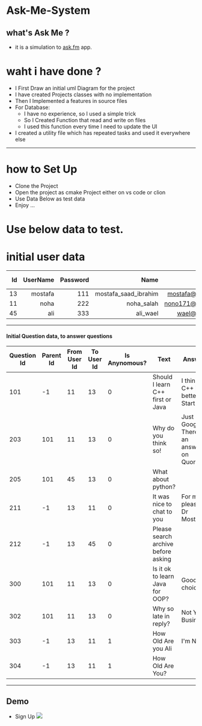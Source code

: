 
# Ask-Me-System
## what's Ask Me ?
* it is a simulation to [ask.fm](https://ask.fm/) app.

# waht i have done ? 
* I First Draw an initial uml Diagram for the project
* I have created Projects classes with no implementation
* Then I Implemented a features in source files
* For Database:
    * I have no experience, so I used a simple trick
    * So I Created Function that read and write on files
    * I used this function every time I need to update the UI
* I created a utility file which has repeated tasks and used it everywhere else
---

# how to Set Up
* Clone the Project
* Open the project as cmake Project either on vs code or clion
* Use Data Below as test data
* Enjoy ...

# Use below data to test.

# initial user data
| Id | UserName | Password |       Name           |     Email         | Allow Anynomous |
|----:| --------:| --------:| --------------------:|------------------:|---------------:|
| 13 | mostafa  | 111      | mostafa_saad_ibrahim | mostafa@gmail.com |  1              |
| 11 | noha     | 222      | noha_salah           | nono171@gmail.com |  0              |
| 45 | ali      | 333      | ali_wael             | wael@gmail.com    |  0              |
---

#### Initial Question data, to answer questions

| Question Id | Parent Id | From User Id | To User Id | Is Anynomous? | Text | Answer |
| ----------- | --------- | ------------ | ---------- | ------------- | ---- | ------ |
|101 | -1 | 11 | 13 | 0 | Should I learn C++ first or Java |  I think C++ is a better Start|
|203 | 101 | 11 | 13 | 0 | Why do you think so! |  Just Google. There is an answer on Quora.|
|205 | 101 | 45 | 13 | 0 | What about python? | |
|211 | -1 | 13 | 11 | 0 | It was nice to chat to you |  For my pleasure Dr Mostafa|
|212 | -1 | 13 | 45 | 0 | Please search archive before asking | |
|300 | 101 | 11 | 13 | 0 | Is it ok to learn Java for OOP? |  Good choice|
|302 | 101 | 11 | 13 | 0 | Why so late in reply? | Not Your Business|
|303 | -1 | 13 | 11 | 1 | How Old Are you Ali | I'm Noha|
|304 | -1 | 13 | 11 | 1 | How Old Are You? | |
-----


## Demo
  * Sign Up
     ![](Image%20Bank/Pasted%20image%2020230913134848.png)


    